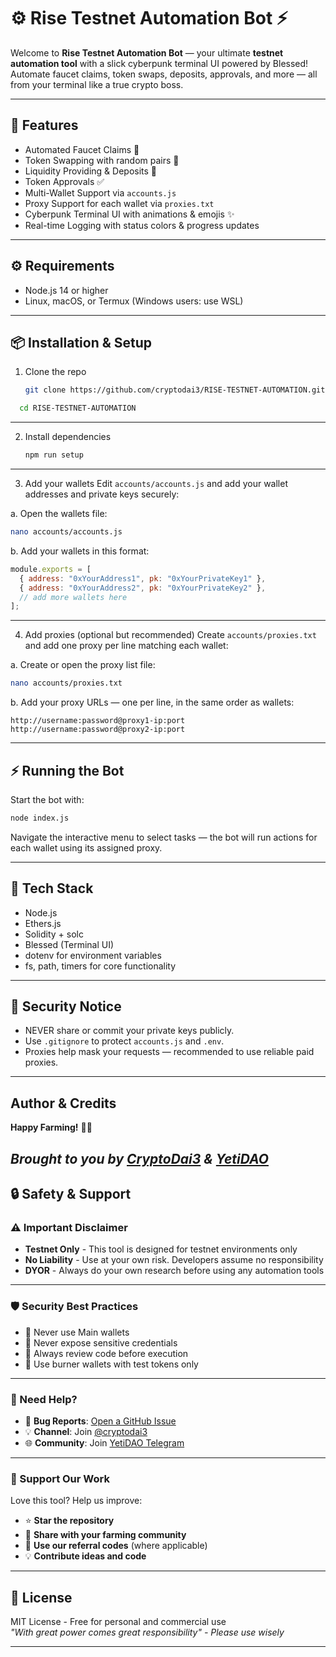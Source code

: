 # ⚙️ Rise Testnet Automation Bot ⚡



Welcome to **Rise Testnet Automation Bot** — your ultimate **testnet automation tool** with a slick cyberpunk terminal UI powered by Blessed!  
Automate faucet claims, token swaps, deposits, approvals, and more — all from your terminal like a true crypto boss.

---

## 🚀 Features

- Automated Faucet Claims 🚰  
- Token Swapping with random pairs 🔄  
- Liquidity Providing & Deposits 💸  
- Token Approvals ✅  
- Multi-Wallet Support via `accounts.js`  
- Proxy Support for each wallet via `proxies.txt`  
- Cyberpunk Terminal UI with animations & emojis ✨  
- Real-time Logging with status colors & progress updates  

---

## ⚙️ Requirements

- Node.js 14 or higher  
- Linux, macOS, or Termux (Windows users: use WSL)  

---

## 📦 Installation & Setup

1. Clone the repo  
   ```bash
   git clone https://github.com/cryptodai3/RISE-TESTNET-AUTOMATION.git
   ````
 ```bash
   cd RISE-TESTNET-AUTOMATION
````

---

2. Install dependencies

   ```bash
   npm run setup
   ```
---

3. Add your wallets
   Edit `accounts/accounts.js` and add your wallet addresses and private keys securely:

a. Open the wallets file:
```bash
nano accounts/accounts.js
 ```

b. Add your wallets in this format:
   ```js
   module.exports = [
     { address: "0xYourAddress1", pk: "0xYourPrivateKey1" },
     { address: "0xYourAddress2", pk: "0xYourPrivateKey2" },
     // add more wallets here
   ];
   ```
---

4. Add proxies (optional but recommended)
   Create `accounts/proxies.txt` and add one proxy per line matching each wallet:
   
a. Create or open the proxy list file:
```bash
nano accounts/proxies.txt
 ```

b. Add your proxy URLs — one per line, in the same order as wallets:
   ```
   http://username:password@proxy1-ip:port
   http://username:password@proxy2-ip:port
   ```

---

## ⚡ Running the Bot

Start the bot with:

```bash
node index.js
```

Navigate the interactive menu to select tasks — the bot will run actions for each wallet using its assigned proxy.

---

## 🧠 Tech Stack

* Node.js
* Ethers.js
* Solidity + solc
* Blessed (Terminal UI)
* dotenv for environment variables
* fs, path, timers for core functionality

---

## 🔐 Security Notice

* NEVER share or commit your private keys publicly.
* Use `.gitignore` to protect `accounts.js` and `.env`.
* Proxies help mask your requests — recommended to use reliable paid proxies.

---

## Author & Credits

**Happy Farming!** 🚀🌾 

*Brought to you by [CryptoDai3](https://t.me/cryptodai3) & [YetiDAO](https://t.me/YetiDAO)*
---

## 🔒 Safety & Support

### ⚠️ Important Disclaimer

- **Testnet Only** - This tool is designed for testnet environments only
- **No Liability** - Use at your own risk. Developers assume no responsibility
- **DYOR** - Always do your own research before using any automation tools
---

### 🛡️ Security Best Practices

- 🔐 Never use Main wallets
- 🚫 Never expose sensitive credentials
- 📜 Always review code before execution
- 💸 Use burner wallets with test tokens only
---

### 💬 Need Help?

- 🐛 **Bug Reports**: [Open a GitHub Issue](https://github.com/cryptodai3/RISE-TESTNET-AUTOMATION/issues)
- 💡 **Channel**: Join [@cryptodai3](https://t.me/cryptodai3)
- 🌐 **Community**: Join [YetiDAO Telegram](https://t.me/YetiDAO)
---

### 🙌 Support Our Work

Love this tool? Help us improve:
- ⭐ **Star the repository**
- 🔗 **Share with your farming community**
- 💎 **Use our referral codes** (where applicable)
- 💡 **Contribute ideas and code**

---

## 📜 License
MIT License - Free for personal and commercial use  
*"With great power comes great responsibility" - Please use wisely*

---
